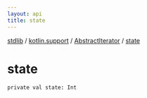 ```yaml
---
layout: api
title: state
---
```

[stdlib](../../index.html) / [kotlin.support](../index.html) / [AbstractIterator](index.html) / [state](state.html)

# state

```
private val state: Int
```
